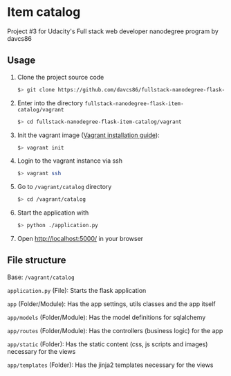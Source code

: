 # Item catalog

Project #3 for Udacity's Full stack web developer nanodegree program by davcs86

## Usage

1. Clone the project source code

    ```bash
    $> git clone https://github.com/davcs86/fullstack-nanodegree-flask-item-catalog.git
    ```

1. Enter into the directory `fullstack-nanodegree-flask-item-catalog/vagrant`

    ```bash
    $> cd fullstack-nanodegree-flask-item-catalog/vagrant
    ```

1. Init the vagrant image ([Vagrant installation guide](https://www.vagrantup.com/docs/installation/)):

    ```bash
    $> vagrant init
    ```

1. Login to the vagrant instance via ssh

    ```bash
    $> vagrant ssh
    ```

1. Go to `/vagrant/catalog` directory

    ```bash
    $> cd /vagrant/catalog
    ```

1. Start the application with

    ```bash
    $> python ./application.py
    ```

1. Open [http://localhost:5000/](http://localhost:5000/) in your browser

## File structure

Base: `/vagrant/catalog`

`application.py` (File): Starts the flask application

`app` (Folder/Module): Has the app settings, utils classes and the app itself

`app/models` (Folder/Module): Has the model definitions for sqlalchemy

`app/routes` (Folder/Module): Has the controllers (business logic) for the app

`app/static` (Folder): Has the static content (css, js scripts and images) necessary for the views

`app/templates` (Folder): Has the jinja2 templates necessary for the views
